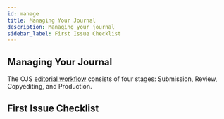 ```yaml
---
id: manage
title: Managing Your Journal
description: Managing your journal
sidebar_label: First Issue Checklist
---
```

## Managing Your Journal

The OJS [editorial workflow](https://docs.pkp.sfu.ca/learning-ojs/en/editorial-workflow) consists of four stages: Submission, Review, Copyediting, and Production.

## First Issue Checklist
